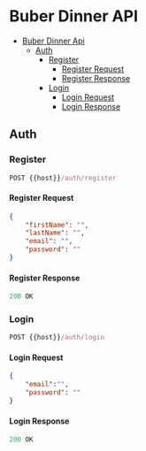 # Buber Dinner API
- [Buber Dinner Api](#buber-diner-api)
  - [Auth](#auth)
	- [Register](#register)
	  - [Register Request](#register-request)
	  - [Register Response](#register-response)
	- [Login](#login)
	  - [Login Request](#login-request)
	  - [Login Response](#login-response)

## Auth

### Register
```js
POST {{host}}/auth/register
```

#### Register Request
```json
{
    "firstName": "",
    "lastName": "",
    "email": "",
    "password": ""
}
```

#### Register Response
```js
200 OK
```

### Login
```js
POST {{host}}/auth/login
```

#### Login Request
```json
{
    "email":"",
    "password": ""
}
```

#### Login Response
```js
200 OK
```
